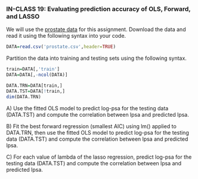 
### IN-CLASS 19: Evaluating prediction accuracy of OLS, Forward, and LASSO

We will use the [prostate data](https://github.com/gdlc/STAT_COMP/blob/master/DATA/prostate.csv) for this assignment. Download the data and read it using the following syntax into your code. 

```r
DATA=read.csv('prostate.csv',header=TRUE)
```

Partition the data into training and testing sets using the following syntax.

```r
train=DATA[,'train']
DATA=DATA[,-ncol(DATA)]

DATA.TRN=DATA[train,]
DATA.TST=DATA[!train,]
dim(DATA.TRN)
```

A) Use the fitted OLS model to predict log-psa for the testing data (DATA.TST) and compute the correlation between lpsa and predicted lpsa.

B) Fit the best forward regression (smallest AIC) using lm() applied to DATA.TRN, then use the fitted OLS model to predict log-psa for the testing data (DATA.TST) and compute the correlation between lpsa and predicted lpsa.

C) For each value of lambda of the lasso regression, predict log-psa for the testing data (DATA.TST) and compute the correlation between lpsa and predicted lpsa.

